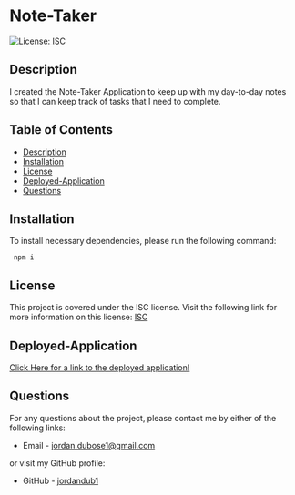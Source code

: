 # Note-Taker

  [![License: ISC](https://img.shields.io/badge/License-ISC-blue.svg)](https://opensource.org/licenses/ISC)

  ## Description
  I created the Note-Taker Application to keep up with my day-to-day notes so that I can keep track of tasks that I need to complete.

  ## Table of Contents

  * [Description](#description)
  * [Installation](#installation)
  * [License](#license)
  * [Deployed-Application](#deployed-application)
  * [Questions](#questions)
  
  ## Installation

  To install necessary dependencies, please run the following command:
  ```
   npm i
  ```
  
  ## License
  This project is covered under the ISC license. Visit the following link for more information on this license: [ISC](https://opensource.org/licenses/ISC)

  ## Deployed-Application
  [Click Here for a link to the deployed application!](https://note-taker-jordandub1.herokuapp.com/)

  ## Questions
  For any questions about the project, please contact me by either of the following links:
  
  * Email - jordan.dubose1@gmail.com 
  
  or visit my GitHub profile:
  
  * GitHub - [jordandub1](https://github.com/jordandub1)
